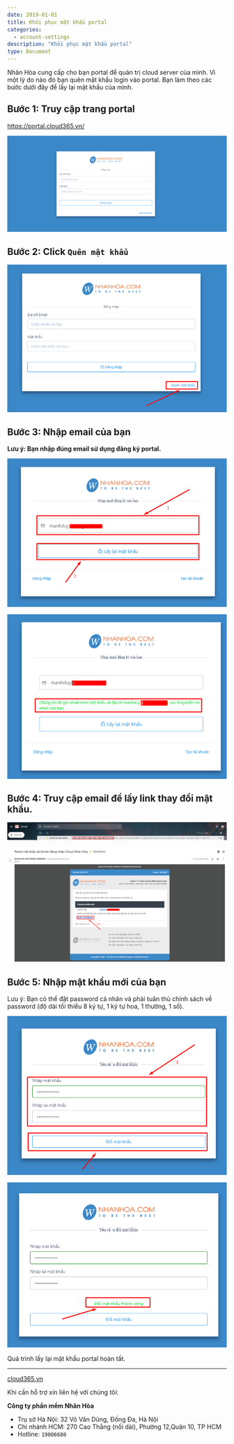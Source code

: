```yaml
---
date: 2019-01-01
title: Khôi phục mật khẩu portal
categories:
  - account-settings
description: "Khôi phục mật khẩu portal"
type: Document
---
```

Nhân Hòa cung cấp cho bạn portal để quản trị cloud server của mình. Vì một lý do nào đó bạn quên mật khẩu login vào portal. Bạn làm theo các bước dưới đây để lấy lại mật khẩu của mình.

## Bước 1: Truy cập trang portal

https://portal.cloud365.vn/

![](/images/img-lay-pass-portal/Screenshot_587.png)

## Bước 2: Click `Quên mật khẩu`

![](/images/img-lay-pass-portal/Screenshot_588.png)

## Bước 3: Nhập email của bạn

**Lưu ý: Bạn nhập đúng email sử dụng đăng ký portal.**

![](/images/img-lay-pass-portal/Screenshot_589.png)

![](/images/img-lay-pass-portal/Screenshot_590.png)

## Bước 4: Truy cập email để lấy link thay đổi mật khẩu.

![](/images/img-lay-pass-portal/Screenshot_591.png)

![](/images/img-lay-pass-portal/Screenshot_592.png)

## Bước 5: Nhập mật khẩu mới của bạn

Lưu ý: Bạn có thể đặt password cá nhân và phải tuân thủ chính sách về password (độ dài tối thiểu 8 ký tự, 1 ký tự hoa, 1 thường, 1 số).

![](/images/img-lay-pass-portal/Screenshot_593.png)

![](/images/img-lay-pass-portal/Screenshot_594.png)

Quá trình lấy lại mật khẩu portal hoàn tất.

---
[cloud365.vn](https://cloud365.vn/)

Khi cần hỗ trợ xin liên hệ với chúng tôi:

**Công ty phần mềm Nhân Hòa**
- Trụ sở Hà Nội: 32 Võ Văn Dũng, Đống Đa, Hà Nội
- Chi nhánh HCM: 270 Cao Thắng (nối dài), Phường 12,Quận 10, TP HCM
- Hotline: `19006680`
